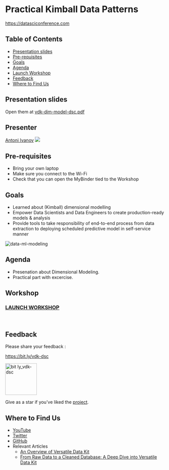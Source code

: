 # Practical Kimball Data Patterns

https://datasciconference.com

## Table of Contents
- [Presentation slides](#Presentation-slides)
- [Pre-requisites](#Pre-requisites)
- [Goals](#Goals)
- [Agenda](#Agenda)
- [Launch Workshop](#Launch-Workshop)
- [Feedback](#Feedback)
- [Where to Find Us](#Where-to-Find-Us)

## Presentation slides

Open them at [vdk-dim-model-dsc.pdf](https://github.com/vmware/versatile-data-kit/files/10149505/vdk-dim-model-dsc-serbia.pdf)

## Presenter

[Antoni Ivanov](https://github.com/tozka) <a href='https://www.linkedin.com/in/antoni-ivanov-919b772b'><img src="https://img.shields.io/badge/LinkedIn-0077B5"></a>

## Pre-requisites
- Bring your own laptop
- Make sure you connect to the Wi-Fi
- Check that you can open the MyBinder tied to the Workshop

## Goals
- Learned about (Kimball) dimensional modelling
- Empower Data Scientists and Data Engineers to create production-ready models & analysis​
- Provide tools to take responsibility of end-to-end process from data extraction to deploying scheduled predictive model in self-service manner​

![data-ml-modeling](https://user-images.githubusercontent.com/2536458/205516534-5f7e0565-dc79-476d-a184-7862c68644e3.jpg)


## Agenda
- Presenation about Dimensional Modeling.
- Practical part with excercise.

## Workshop

### [LAUNCH WORKSHOP](https://github.com/versatile-data-kit-demo/dsc)
<br/>

## Feedback
Please share your feedback :

 https://bit.ly/vdk-dsc

 <img src="https://user-images.githubusercontent.com/2536458/201960651-1089db2e-02db-45b3-accd-f6dce94f2695.png" alt="bit ly_vdk-dsc" width="100"/>


Give as a star if you've liked the [project](https://github.com/vmware/versatile-data-kit).

## Where to Find Us
- [YouTube](https://www.youtube.com/channel/UCasf2Q7X8nF7S4VEmcTHJ0Q/about)
- [Twitter](https://twitter.com/vdkproject)
- [GitHub](https://github.com/vmware/versatile-data-kit)
- Relevant Articles
    - [An Overview of Versatile Data Kit](https://towardsdatascience.com/an-overview-of-versatile-data-kit-a812cfb26de7)
    - [From Raw Data to a Cleaned Database: A Deep Dive into Versatile Data Kit](https://towardsdatascience.com/from-raw-data-to-a-cleaned-database-a-deep-dive-into-versatile-data-kit-ab5fd992a02e)
